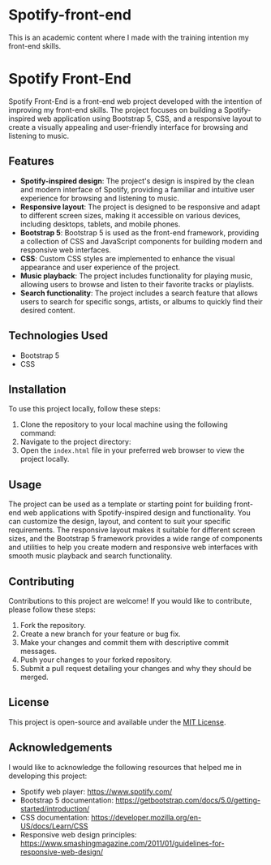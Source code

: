 # Spotify-front-end
This is an academic content where I made with the training intention my front-end skills.
# Spotify Front-End

Spotify Front-End is a front-end web project developed with the intention of improving my front-end skills. The project focuses on building a Spotify-inspired web application using Bootstrap 5, CSS, and a responsive layout to create a visually appealing and user-friendly interface for browsing and listening to music.

## Features

- **Spotify-inspired design**: The project's design is inspired by the clean and modern interface of Spotify, providing a familiar and intuitive user experience for browsing and listening to music.
- **Responsive layout**: The project is designed to be responsive and adapt to different screen sizes, making it accessible on various devices, including desktops, tablets, and mobile phones.
- **Bootstrap 5**: Bootstrap 5 is used as the front-end framework, providing a collection of CSS and JavaScript components for building modern and responsive web interfaces.
- **CSS**: Custom CSS styles are implemented to enhance the visual appearance and user experience of the project.
- **Music playback**: The project includes functionality for playing music, allowing users to browse and listen to their favorite tracks or playlists.
- **Search functionality**: The project includes a search feature that allows users to search for specific songs, artists, or albums to quickly find their desired content.

## Technologies Used

- Bootstrap 5
- CSS

## Installation

To use this project locally, follow these steps:

1. Clone the repository to your local machine using the following command:
2. Navigate to the project directory:
3. Open the `index.html` file in your preferred web browser to view the project locally.

## Usage

The project can be used as a template or starting point for building front-end web applications with Spotify-inspired design and functionality. You can customize the design, layout, and content to suit your specific requirements. The responsive layout makes it suitable for different screen sizes, and the Bootstrap 5 framework provides a wide range of components and utilities to help you create modern and responsive web interfaces with smooth music playback and search functionality.

## Contributing

Contributions to this project are welcome! If you would like to contribute, please follow these steps:

1. Fork the repository.
2. Create a new branch for your feature or bug fix.
3. Make your changes and commit them with descriptive commit messages.
4. Push your changes to your forked repository.
5. Submit a pull request detailing your changes and why they should be merged.

## License

This project is open-source and available under the [MIT License](LICENSE).

## Acknowledgements

I would like to acknowledge the following resources that helped me in developing this project:

- Spotify web player: https://www.spotify.com/
- Bootstrap 5 documentation: https://getbootstrap.com/docs/5.0/getting-started/introduction/
- CSS documentation: https://developer.mozilla.org/en-US/docs/Learn/CSS
- Responsive web design principles: https://www.smashingmagazine.com/2011/01/guidelines-for-responsive-web-design/
